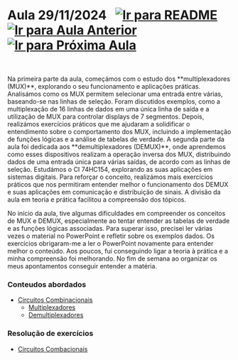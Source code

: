 # Aula 29/11/2024 &nbsp; [![Ir para README](https://img.shields.io/badge/Indice-Verde?style=for-the-badge)](../README.md#indice) &nbsp; [![Ir para Aula Anterior](https://img.shields.io/badge/Anterior-Aula%208-007ACC?style=for-the-badge)](../aulas/22-11-2024.md) [![Ir para Próxima Aula](https://img.shields.io/badge/Próxima-Aula%2010-007ACC?style=for-the-badge)](../aulas/06-12-2024.md)

<br>

<p>
Na primeira parte da aula, começámos com o estudo dos **multiplexadores (MUX)**, explorando o seu funcionamento e aplicações práticas. Analisámos como os MUX permitem selecionar uma entrada entre várias, baseando-se nas linhas de seleção. Foram discutidos exemplos, como a multiplexação de 16 linhas de dados em uma única linha de saída e a utilização de MUX para controlar displays de 7 segmentos. Depois, realizámos exercícios práticos que me ajudaram a solidificar o entendimento sobre o comportamento dos MUX, incluindo a implementação de funções lógicas e a análise de tabelas de verdade.
A segunda parte da aula foi dedicada aos **demultiplexadores (DEMUX)**, onde aprendemos como esses dispositivos realizam a operação inversa dos MUX, distribuindo dados de uma entrada única para várias saídas, de acordo com as linhas de seleção. Estudámos o CI 74HC154, explorando as suas aplicações em sistemas digitais. Para reforçar o conceito, realizámos mais exercícios práticos que nos permitiram entender melhor o funcionamento dos DEMUX e suas aplicações em comunicação e distribuição de sinais. A divisão da aula em teoria e prática facilitou a compreensão dos tópicos.
</p>

<p>No início da aula, tive algumas dificuldades em compreender os conceitos de MUX e DEMUX, especialmente ao tentar entender as tabelas de verdade e as funções lógicas associadas. Para superar isso, precisei ler várias vezes o material no PowerPoint e refletir sobre os exemplos dados. Os exercícios obrigaram-me a ler o PowerPoint novamente para entender melhor o conteúdo. Aos poucos, fui conseguindo ligar a teoria à prática e a minha compreensão foi melhorando. No fim de semana ao organizar os meus apontamentos conseguir entender a matéria.</p>

### Conteudos abordados

- [Circuitos Combinacionais](../apontamentos/circuitos_combinacionais/conceito.md)
  - [Multiplexadores](../apontamentos/circuitos_combinacionais/multiplexadores.md)
  - [Demultiplexadores](../apontamentos/circuitos_combinacionais/demultiplexadores.md)

### Resolução de exercícios

- [Circuitos Combacionais](../fichas/circuitos_combinacionais/ficha%20de%20trabalho%201.md)



